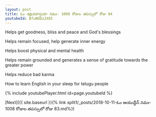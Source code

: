 ```yaml
---
layout: post
title: ఓం శత్రువహస్తయా నమః- 1008 రోజుల తపస్సులో రోజు 84
youtubeId: BfuNObz2XOI
---
```

 
 
Helps get goodness, bliss and peace and God's blessings
 
Helps remain focused, help generate inner energy 
 
Helps boost physical and mental health 
 
Helps remain grounded and generates a sense of gratitude towards the greater power 
 
Helps reduce bad karma
 
How to learn English in your sleep for telugu people
 
 
 
 


{% include youtubePlayer.html id=page.youtubeId %}
 
[Next]({{ site.baseurl }}{% link split1/_posts/2018-10-11-ఓం ఆయుద్దీన్ నమః- 1008 రోజుల తపస్సులో రోజు 83.md%})
 
